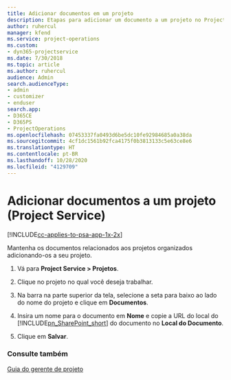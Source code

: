 ```yaml
---
title: Adicionar documentos em um projeto
description: Etapas para adicionar um documento a um projeto no Project Service
author: ruhercul
manager: kfend
ms.service: project-operations
ms.custom:
- dyn365-projectservice
ms.date: 7/30/2018
ms.topic: article
ms.author: ruhercul
audience: Admin
search.audienceType:
- admin
- customizer
- enduser
search.app:
- D365CE
- D365PS
- ProjectOperations
ms.openlocfilehash: 07453337fa0493d6be5dc10fe92984685a0a38da
ms.sourcegitcommit: 4cf1dc1561b92fca4175f0b3813133c5e63ce8e6
ms.translationtype: HT
ms.contentlocale: pt-BR
ms.lasthandoff: 10/28/2020
ms.locfileid: "4129709"
---
```

# <a name="add-documents-to-a-project-project-service"></a>Adicionar documentos a um projeto (Project Service)

[!INCLUDE[cc-applies-to-psa-app-1x-2x](../includes/cc-applies-to-psa-app-1x-2x.md)]

Mantenha os documentos relacionados aos projetos organizados adicionando-os a seu projeto.  
  
1. Vá para **Project Service > Projetos**.  
  
2. Clique no projeto no qual você deseja trabalhar.  
  
3. Na barra na parte superior da tela, selecione a seta para baixo ao lado do nome do projeto e clique em **Documentos**.  
  
4. Insira um nome para o documento em **Nome** e copie a URL do local do [!INCLUDE[pn_SharePoint_short](../includes/pn-sharepoint-short.md)] do documento no **Local do Documento**.  
  
5. Clique em **Salvar**.  
  
### <a name="see-also"></a>Consulte também  
 [Guia do gerente de projeto](../psa/project-manager-guide.md)
